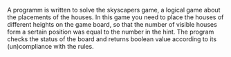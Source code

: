 A programm is written to solve the skyscapers game, a logical game about the placements of the houses.
In this game you need to place the houses of different heights on the game board, so that the number
of visible houses form a sertain position was equal to the number in the hint. The program checks the 
status of the board and returns boolean value according to its (un)compliance with the rules.
